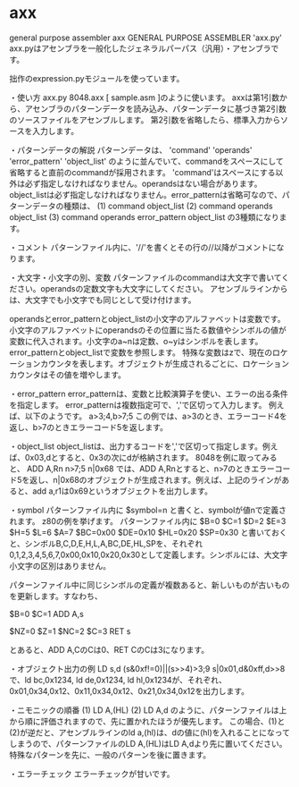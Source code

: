 # axx
general purpose assembler axx
GENERAL PURPOSE ASSEMBLER 'axx.py'
axx.pyはアセンブラを一般化したジェネラルパーパス（汎用）・アセンブラです。

拙作のexpression.pyモジュールを使っています。



・使い方
axx.py 8048.axx [ sample.asm ]のように使います。
axxは第1引数から、アセンブラのパターンデータを読み込み、パターンデータに基づき第2引数のソースファイルをアセンブルします。
第2引数を省略したら、標準入力からソースを入力します。

・パターンデータの解説
パターンデータは、
'command' 'operands' 'error_pattern' 'object_list'
のように並んでいて、commandをスペースにして省略すると直前のcommandが採用されます。
'command'はスペースにする以外は必ず指定しなければなりません。operandsはない場合があります。object_listは必ず指定しなければなりません。error_patternは省略可なので、パターンデータの種類は、
(1) command object_list
(2) command operands object_list
(3) command operands error_pattern object_list
の3種類になります。

・コメント
パターンファイル内に、'//'を書くとその行の//以降がコメントになります。

・大文字・小文字の別、変数
パターンファイルのcommandは大文字で書いてください。operandsの定数文字も大文字にしてください。
アセンブルラインからは、大文字でも小文字でも同じとして受け付けます。

operandsとerror_patternとobject_listの小文字のアルファベットは変数です。
小文字のアルファベットにoperandsのその位置に当たる数値やシンボルの値が変数に代入されます。小文字のa~nは定数、o~yはシンボルを表します。error_patternとobject_listで変数を参照します。
特殊な変数はzで、現在のロケーションカウンタを表します。オブジェクトが生成されるごとに、ロケーションカウンタはその値を増やします。

・error_pattern
error_patternは、変数と比較演算子を使い、エラーの出る条件を指定します。
error_patternは複数指定可で、','で区切って入力します。
例えば、以下のようです。
a>3;4,b>7;5
この例では、a>3のとき、エラーコード4を返し、b>7のときエラーコード5を返します。

・object_list
object_listは、出力するコードを','で区切って指定します。例えば、0x03,dとすると、0x3の次にdが格納されます。
8048を例に取ってみると、
ADD A,Rn n>7;5 n|0x68
では、ADD A,Rnとすると、n>7のときエラーコード5を返し、n|0x68のオブジェクトが生成されます。例えば、上記のラインがあると、add a,r1は0x69というオブジェクトを出力します。

・symbol
パターンファイル内に
$symbol=n
と書くと、symbolが値nで定義されます。
z80の例を挙げます。
パターンファイル内に
$B=0
$C=1
$D=2
$E=3
$H=5
$L=6
$A=7
$BC=0x00
$DE=0x10
$HL=0x20
$SP=0x30
と書いておくと、シンボルB,C,D,E,H,L,A,BC,DE,HL,SPを、それぞれ0,1,2,3,4,5,6,7,0x00,0x10,0x20,0x30として定義します。シンボルには、大文字小文字の区別はありません。

パターンファイル中に同じシンボルの定義が複数あると、新しいものが古いものを更新します。すなわち、

$B=0
$C=1
ADD A,s

$NZ=0
$Z=1
$NC=2
$C=3
RET s

とあると、ADD A,CのCは0、RET CのCは3になります。

・オブジェクト出力の例
LD s,d (s&0xf!=0)||(s>>4)>3;9 s|0x01,d&0xff,d>>8
で、ld bc,0x1234, ld de,0x1234, ld hl,0x1234が、それぞれ、0x01,0x34,0x12、0x11,0x34,0x12、0x21,0x34,0x12を出力します。

・ニモニックの順番
(1) LD A,(HL)
(2) LD A,d
のように、パターンファイルは上から順に評価されますので、先に置かれたほうが優先します。
この場合、(1)と(2)が逆だと、アセンブルラインのld a,(hl)は、dの値に(hl)を入れることになってしまうので、パターンファイルのLD A,(HL)はLD A,dより先に置いてください。特殊なパターンを先に、一般のパターンを後に置きます。

・エラーチェック
エラーチェックが甘いです。
